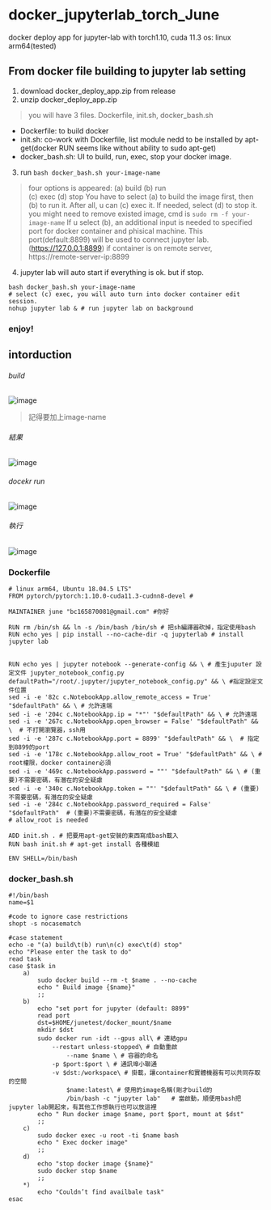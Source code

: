 # docker_jupyterlab_torch_June
docker deploy app for jupyter-lab with torch1.10, cuda 11.3 
os: linux arm64(tested)

## From docker file building to jupyter lab setting
1. download docker_deploy_app.zip from release
2. unzip docker_deploy_app.zip
> you will have 3 files. Dockerfile, init.sh, docker_bash.sh
- Dockerfile: to build docker
- init.sh: co-work with Dockerfile, list module nedd to be installed by apt-get(docker RUN seems like without ability to sudo apt-get)
- docker_bash.sh: UI to build, run, exec, stop your docker image.
3. run `bash docker_bash.sh your-image-name`
> four options is appeared:
(a) build       (b) run                                                                                                 
(c) exec        (d) stop
> You have to select (a) to build the image first, then (b) to run it. After all, u can (c) exec it. If needed, select (d) to stop it. 
> you might need to remove existed image, cmd is `sudo rm -f your-image-name`
> If u select (b), an additional input is needed to specified port for docker container and phisical machine. This port(default:8899) will be used to connect jupyter lab. (https://127.0.0.1:8899) 
  > if container is on remote server, https://remote-server-ip:8899
4. jupyter lab will auto start if everything is ok. but if stop.
```
bash docker_bash.sh your-image-name
# select (c) exec, you will auto turn into docker container edit session.
nohup jupyter lab & # run jupyter lab on background
```

### enjoy!


## intorduction
###### build
![image](https://user-images.githubusercontent.com/32012425/204074320-bbc707fe-d426-465e-b15f-23d713e39da0.png)
> 記得要加上image-name
###### 結果
![image](https://user-images.githubusercontent.com/32012425/204074545-1d238670-3197-4bb0-a1e6-6257899acb77.png)
###### docekr run
![image](https://user-images.githubusercontent.com/32012425/204074556-30011adc-fd16-4d43-a385-817474f063bd.png)
###### 執行
![image](https://user-images.githubusercontent.com/32012425/204074578-f222ff69-fdb8-4fe7-9d66-4dc1bb168f2d.png)


### Dockerfile 
```
# linux arm64, Ubuntu 18.04.5 LTS"
FROM pytorch/pytorch:1.10.0-cuda11.3-cudnn8-devel #

MAINTAINER june "bc165870081@gmail.com" #你好

RUN rm /bin/sh && ln -s /bin/bash /bin/sh # 把sh編譯器砍掉，指定使用bash
RUN echo yes | pip install --no-cache-dir -q jupyterlab # install jupyter lab


RUN echo yes | jupyter notebook --generate-config && \ # 產生juputer 設定文件 jupyter_notebook_config.py
defaultPath="/root/.jupyter/jupyter_notebook_config.py" && \ #指定設定文件位置
sed -i -e '82c c.NotebookApp.allow_remote_access = True' "$defaultPath" && \ # 允許遠端
sed -i -e '204c c.NotebookApp.ip = "*"' "$defaultPath" && \ # 允許遠端
sed -i -e '267c c.NotebookApp.open_browser = False' "$defaultPath" && \  # 不打開瀏覽器，ssh用
sed -i -e '287c c.NotebookApp.port = 8899' "$defaultPath" && \  # 指定到8899的port
sed -i -e '178c c.NotebookApp.allow_root = True' "$defaultPath" && \ # root權限，docker container必須
sed -i -e '469c c.NotebookApp.password = ""' "$defaultPath" && \ # (重要)不需要密碼，有潛在的安全疑慮
sed -i -e '340c c.NotebookApp.token = ""' "$defaultPath" && \ # (重要)不需要密碼，有潛在的安全疑慮
sed -i -e '284c c.NotebookApp.password_required = False' "$defaultPath"  # (重要)不需要密碼，有潛在的安全疑慮
# allow_root is needed

ADD init.sh . # 把要用apt-get安裝的東西寫成bash載入
RUN bash init.sh # apt-get install 各種模組

ENV SHELL=/bin/bash
```

### docker_bash.sh
```
#!/bin/bash
name=$1

#code to ignore case restrictions
shopt -s nocasematch

#case statement
echo -e "(a) build\t(b) run\n(c) exec\t(d) stop"
echo "Please enter the task to do"
read task
case $task in
	a)
		sudo docker build --rm -t $name . --no-cache
		echo " Build image {$name}"
		;;
	b)
		echo "set port for jupyter (default: 8899"		
		read port
		dst=$HOME/junetest/docker_mount/$name
		mkdir $dst
		sudo docker run -idt --gpus all\ # 連結gpu
			--restart unless-stopped\ # 自動重啟
		       	--name $name \ # 容器的命名
			-p $port:$port \ # 通訊埠小聯通
			-v $dst:/workspace\ # 掛載，讓container和實體機器有可以共同存取的空間
		       	$name:latest\ # 使用的image名稱(剛才build的
		       	/bin/bash -c "jupyter lab"   # 當啟動，順便用bash把jupyter lab開起來，有其他工作想執行也可以放這裡
		echo " Run docker image $name, port $port, mount at $dst"
		;;
	c)
		sudo docker exec -u root -ti $name bash
		echo " Exec docker image"
		;;
	d)
		echo "stop docker image {$name}"
		sudo docker stop $name
		;;
	*)
		echo "Couldn’t find availbale task"
esac

```

